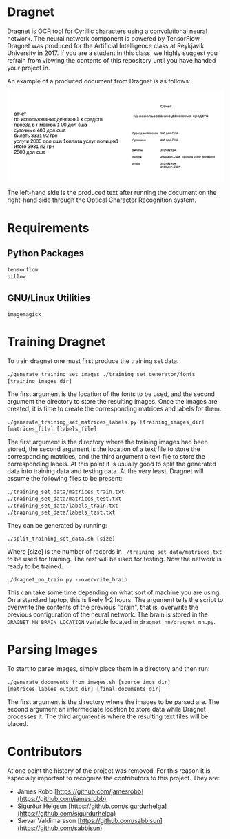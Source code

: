# Dragnet

Dragnet is OCR tool for Cyrillic characters using a convolutional neural network. The neural network component is powered by TensorFlow. Dragnet was produced for the Artificial Intelligence class at Reykjavik University in 2017. If you are a student in this class, we highly suggest you refrain from viewing the contents of this repository until you have handed your project in.

An example of a produced document from Dragnet is as follows:

![Image of Dragnet Production](https://raw.githubusercontent.com/Sigurdurhelga/Dragnet/master/images/comparison.png)

The left-hand side is the produced text after running the document on the right-hand side through the Optical Character Recognition system.

# Requirements

## Python Packages

    tensorflow
    pillow

## GNU/Linux Utilities

    imagemagick


# Training Dragnet

To train dragnet one must first produce the training set data.

    ./generate_training_set_images ./training_set_generator/fonts [training_images_dir]

The first argument is the location of the fonts to be used, and the second argument the directory to store the resulting images. Once the images are created, it is time to create the corresponding matrices and labels for them.

	./generate_training_set_matrices_labels.py [training_images_dir] [matrices_file] [labels_file]

The first argument is the directory where the training images had been stored, the second argument is the location of a text file to store the corresponding matrices, and the third argument a text file to store the corresponding labels. At this point it is usually good to split the generated data into training data and testing data. At the very least, Dragnet will assume the following files to be present:

    ./training_set_data/matrices_train.txt
    ./training_set_data/matrices_test.txt
    ./training_set_data/labels_train.txt
    ./training_set_data/labels_test.txt

They can be generated by running:

    ./split_training_set_data.sh [size]

Where [size] is the number of records in `./training_set_data/matrices.txt` to be used for training. The rest will be used for testing. Now the network is ready to be trained.

	./dragnet_nn_train.py --overwrite_brain

This can take some time depending on what sort of machine you are using. On a standard laptop, this is likely 1-2 hours. The argument tells the script to overwrite the contents of the previous "brain", that is, overwrite the previous configuration of the neural network. The brain is stored in the `DRAGNET_NN_BRAIN_LOCATION` variable located in `dragnet_nn/dragnet_nn.py`.

# Parsing Images

To start to parse images, simply place them in a directory and then run:

    ./generate_documents_from_images.sh [source_imgs_dir] [matrices_lables_output_dir] [final_documents_dir]

The first argument is the directory where the images to be parsed are. The second argument an intermediate location to store data while Dragnet processes it. The third argument is where the resulting text files will be placed.


# Contributors

At one point the history of the project was removed. For this reason it is especially important to recognize the contributors to this project. They are:

* James Robb [https://github.com/jamesrobb](https://github.com/jamesrobb)
* Sigurður Helgson [https://github.com/sigurdurhelga](https://github.com/sigurdurhelga)
* Sævar Valdimarsson [https://github.com/sabbisun](https://github.com/sabbisun)
